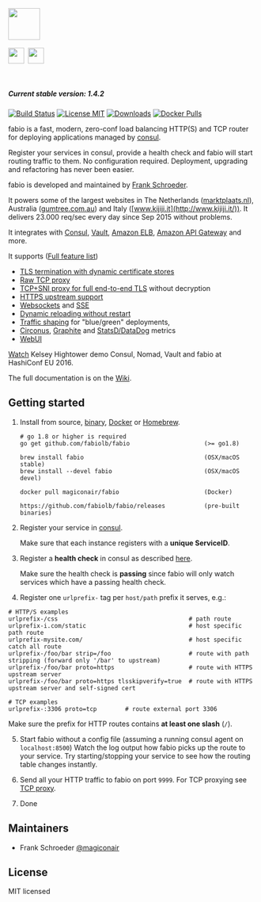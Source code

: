 <div>
  <div style="width: 50%; height: 64px;">
    <img src="https://cdn.rawgit.com/fabiolb/fabio/015e999/fabio.svg" height="64"/>
  </div>
  <div style="width: 50%; height: 64px; margin-top: 16px;">
    <a href="http://ebay.github.io/"><img src="https://cdn.rawgit.com/fabiolb/fabio/015e999/ebay.png" height="32" style="padding-right: 4px"/></a>
    <a href="http://www.ebayclassifiedsgroup.com"><img src="https://cdn.rawgit.com/fabiolb/fabio/015e999/ecg.png" height="32"/></a>
  </div>
</div>

##### Current stable version: 1.4.2

[![Build Status](https://travis-ci.org/fabiolb/fabio.svg?branch=master)](https://travis-ci.org/fabiolb/fabio)
[![License MIT](https://img.shields.io/badge/license-MIT-blue.svg)](https://raw.githubusercontent.com/fabiolb/fabio/master/LICENSE)
[![Downloads](https://img.shields.io/github/downloads/fabiolb/fabio/total.svg)](https://github.com/fabiolb/fabio/releases)
[![Docker Pulls](https://img.shields.io/docker/pulls/magiconair/fabio.svg)](https://hub.docker.com/r/magiconair/fabio/)

fabio is a fast, modern, zero-conf load balancing HTTP(S) and TCP router
for deploying applications managed by [consul](https://consul.io/).

Register your services in consul, provide a health check and fabio will start
routing traffic to them. No configuration required. Deployment, upgrading and
refactoring has never been easier.

fabio is developed and maintained by [Frank Schroeder](https://twitter.com/magiconair).

It powers some of the largest websites in
The Netherlands ([marktplaats.nl](http://www.marktplaats.nl/)),
Australia ([gumtree.com.au](http://www.gumtree.com.au))
and Italy ([www.kijiji.it](http://www.kijiji.it/)).
It delivers 23.000 req/sec every day since Sep 2015 without problems.

It integrates with
[Consul](https://consul.io/),
[Vault](https://vaultproject.io/),
[Amazon ELB](https://aws.amazon.com/elasticloadbalancing),
[Amazon API Gateway](https://aws.amazon.com/api-gateway/)
and more.

It supports ([Full feature list](https://github.com/fabiolb/fabio/wiki/Features))

* [TLS termination with dynamic certificate stores](https://github.com/fabiolb/fabio/wiki/Features#certificate-stores)
* [Raw TCP proxy](https://github.com/fabiolb/fabio/wiki/Features#tcp-proxy-support)
* [TCP+SNI proxy for full end-to-end TLS](https://github.com/fabiolb/fabio/wiki/Features#tcpsni-proxy-support) without decryption
* [HTTPS upstream support](https://github.com/fabiolb/fabio/wiki/Features#https-upstream-support)
* [Websockets](https://github.com/fabiolb/fabio/wiki/Features#websocket-support) and
  [SSE](https://github.com/fabiolb/fabio/wiki/Features#sse---server-sent-events)
* [Dynamic reloading without restart](https://github.com/fabiolb/fabio/wiki/Features#dynamic-reloading)
* [Traffic shaping](https://github.com/fabiolb/fabio/wiki/Features#traffic-shaping) for "blue/green" deployments,
* [Circonus](https://github.com/fabiolb/fabio/wiki/Features#metrics-support),
  [Graphite](https://github.com/fabiolb/fabio/wiki/Features#metrics-support) and
  [StatsD/DataDog](https://github.com/fabiolb/fabio/wiki/Features#metrics-support) metrics
* [WebUI](https://github.com/fabiolb/fabio/wiki/Features#web-ui)

[Watch](https://www.youtube.com/watch?v=gf43TcWjBrE&list=PL81sUbsFNc5b-Gd59Lpz7BW0eHJBt0GvE&index=1)
Kelsey Hightower demo Consul, Nomad, Vault and fabio at HashiConf EU 2016.

The full documentation is on the [Wiki](https://github.com/fabiolb/fabio/wiki).

## Getting started

1. Install from source, [binary](https://github.com/fabiolb/fabio/releases),
   [Docker](https://hub.docker.com/r/magiconair/fabio/) or [Homebrew](http://brew.sh).
    ```
	# go 1.8 or higher is required
    go get github.com/fabiolb/fabio                     (>= go1.8)

    brew install fabio                                  (OSX/macOS stable)
    brew install --devel fabio                          (OSX/macOS devel)

    docker pull magiconair/fabio                        (Docker)

    https://github.com/fabiolb/fabio/releases           (pre-built binaries)
    ```

2. Register your service in [consul](https://consul.io/).

   Make sure that each instance registers with a **unique ServiceID**.

3. Register a **health check** in consul as described [here](https://consul.io/docs/agent/checks.html).

   Make sure the health check is **passing** since fabio will only watch services
   which have a passing health check.

4. Register one `urlprefix-` tag per `host/path` prefix it serves, e.g.:

```
# HTTP/S examples
urlprefix-/css                                     # path route
urlprefix-i.com/static                             # host specific path route
urlprefix-mysite.com/                              # host specific catch all route
urlprefix-/foo/bar strip=/foo                      # route with path stripping (forward only '/bar' to upstream)
urlprefix-/foo/bar proto=https                     # route with HTTPS upstream server
urlprefix-/foo/bar proto=https tlsskipverify=true  # route with HTTPS upstream server and self-signed cert

# TCP examples
urlprefix-:3306 proto=tcp        # route external port 3306
```

   Make sure the prefix for HTTP routes contains **at least one slash** (`/`).

5. Start fabio without a config file (assuming a running consul agent on `localhost:8500`)
   Watch the log output how fabio picks up the route to your service.
   Try starting/stopping your service to see how the routing table changes instantly.

6. Send all your HTTP traffic to fabio on port `9999`.
   For TCP proxying see [TCP proxy](https://github.com/fabiolb/fabio/wiki/Features#tcp-proxy-support).

7. Done

## Maintainers

* Frank Schroeder [@magiconair](https://twitter.com/magiconair)

## License

MIT licensed
